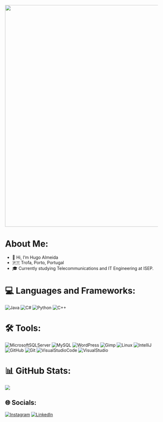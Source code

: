 <div id="header" align="center">
  <img src="https://giffiles.alphacoders.com/133/13363.gif" style="width: 728px;" />
  
</div>

# About Me:
- 👋 Hi, I’m Hugo Almeida<br>
- 🇵🇹 Trofa, Porto, Portugal<br>
- 🎓 Currently studying Telecommunications and IT Engineering at ISEP.

# 💻 Languages and Frameworks:
![Java](https://img.shields.io/badge/java-%23ED8B00.svg?style=for-the-badge&logo=openjdk&logoColor=white) 
![C#](https://img.shields.io/badge/c%23-%23239120.svg?style=for-the-badge&logo=csharp&logoColor=white)
![Python](https://img.shields.io/badge/python-3670A0?style=for-the-badge&logo=python&logoColor=ffdd54)
![C++](https://img.shields.io/badge/C%2B%2B-%2300599C?style=for-the-badge&logo=cplusplus&logoColor=white)

# 🛠️ Tools:
![MicrosoftSQLServer](https://img.shields.io/badge/Microsoft%20SQL%20Server-CC2927?style=for-the-badge&logo=microsoft%20sql%20server&logoColor=white) 
![MySQL](https://img.shields.io/badge/mysql-%2300000f.svg?style=for-the-badge&logo=mysql&logoColor=white) 
![WordPress](https://img.shields.io/badge/WordPress-%23117AC9.svg?style=for-the-badge&logo=WordPress&logoColor=white) 
![Gimp](https://img.shields.io/badge/Gimp-657D8B?style=for-the-badge&logo=gimp&logoColor=FFFFFF)
![Linux](https://img.shields.io/badge/Linux-white?style=for-the-badge&logo=linux&logoColor=black)
![IntelliJ](https://img.shields.io/badge/%20IntelliJ%20IDEA-black?style=for-the-badge&logo=intellijidea&logoColor=white)
![GitHub](https://img.shields.io/badge/GitHub-%23181717?style=for-the-badge&logo=github&logoColor=white)
![Git](https://img.shields.io/badge/Git-%23F05032?style=for-the-badge&logo=git&logoColor=white)
![VisualStudioCode](https://img.shields.io/badge/Visual%20Studio%20Code-%23008DE4?style=for-the-badge)
![VisualStudio](https://img.shields.io/badge/Visual%20Studio-%239146FF?style=for-the-badge)

# 📊 GitHub Stats:
![](https://github-readme-stats.vercel.app/api/top-langs/?username=hugoalmeida23&theme=dark&hide_border=false&include_all_commits=false&count_private=false&layout=compact)<br/>

## 🌐 Socials:
[![Instagram](https://img.shields.io/badge/Instagram-%23E4405F.svg?logo=Instagram&logoColor=white)](https://www.instagram.com/hugooo.23) 
[![LinkedIn](https://img.shields.io/badge/LinkedIn-%230077B5.svg?logo=linkedin&logoColor=white)](https://www.linkedin.com/in/hugo-almeida-7a2b32215/) 

